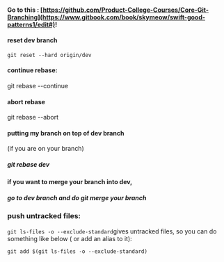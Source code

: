 #### Go to this : [https://github.com/Product-College-Courses/Core-Git-Branching](https://www.gitbook.com/book/skymeow/swift-good-patterns1/edit#)!

#### reset dev branch

```
git reset --hard origin/dev
```

#### continue rebase:

git rebase --continue

#### abort rebase

git rebase --abort

#### putting my branch on top of dev branch

\(if you are on your branch\)

##### git rebase dev

#### if you want to merge your branch into dev,

##### go to dev branch and do git merge your branch

### push untracked files:

`git ls-files -o --exclude-standard`gives untracked files, so you can do something like below \( or add an alias to it\):

```
git add $(git ls-files -o --exclude-standard)

```

  




